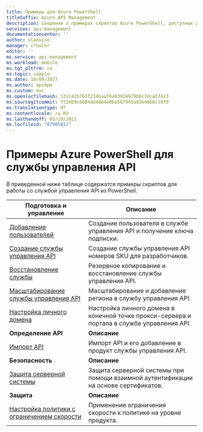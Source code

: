 ```yaml
---
title: Примеры для Azure PowerShell
titleSuffix: Azure API Management
description: Сведения о примерах скриптов Azure PowerShell, доступных для службы "Управление API", например для добавления пользователя и импорта API.
services: api-management
documentationcenter: ''
author: vladvino
manager: cfowler
editor: ''
ms.service: api-management
ms.workload: mobile
ms.tgt_pltfrm: na
ms.topic: sample
ms.date: 10/09/2017
ms.author: apimpm
ms.custom: mvc
ms.openlocfilehash: 531c42b763f234baaf6a93924979b8c7dca57423
ms.sourcegitcommit: 772eb9c6684dd4864e0ba507945a83e48b8c16f0
ms.translationtype: HT
ms.contentlocale: ru-RU
ms.lasthandoff: 03/19/2021
ms.locfileid: "87905811"
---
```

# <a name="azure-powershell-samples-for-api-management"></a>Примеры Azure PowerShell для службы управления API

В приведенной ниже таблице содержатся примеры скриптов для работы со службой управления API из PowerShell.

| Подготовка и управление | Описание |
| -------------------- | ----------- |
|[Добавление пользователей](./scripts/powershell-add-user-and-get-subscription-key.md?toc=%2fpowershell%2fmodule%2ftoc.json)| Создание пользователя в службе управления API и получение ключа подписки.|
|[Создание службы управления API](./scripts/powershell-create-apim-service.md?toc=%2fpowershell%2fmodule%2ftoc.json)|Создание службы управления API номеров SKU для разработчиков.|
|[Восстановление службы](./scripts/powershell-backup-restore-apim-service.md?toc=%2fpowershell%2fmodule%2ftoc.json)|Резервное копирование и восстановление службы управления API.|
|[Масштабирование службы управления API](./scripts/powershell-scale-and-addregion-apim-service.md?toc=%2fpowershell%2fmodule%2ftoc.json)|Масштабирование и добавление региона в службу управления API.|
|[Настройка личного домена](./scripts/powershell-setup-custom-domain.md?toc=%2fpowershell%2fmodule%2ftoc.json)|Настройка личного домена в конечной точке прокси-сервера и портала в службе управления API.|
|**Определение API**| **Описание** |
|[Импорт API](./scripts/powershell-import-api-and-add-to-product.md?toc=%2fpowershell%2fmodule%2ftoc.json)|Импорт API и его добавление в продукт службы управления API.|
|**Безопасность**| **Описание** |
|[Защита серверной системы](./scripts/powershell-secure-backend-with-mutual-certificate-authentication.md?toc=%2fpowershell%2fmodule%2ftoc.json)|Защита серверной системы при помощи взаимной аутентификации на основе сертификатов.|
|**Защита**| **Описание** |
|[Настройка политики с ограничением скорости](./scripts/powershell-setup-rate-limit-policy.md?toc=%2fpowershell%2fmodule%2ftoc.json)|Применение ограничения скорости к политике на уровне продукта. |
